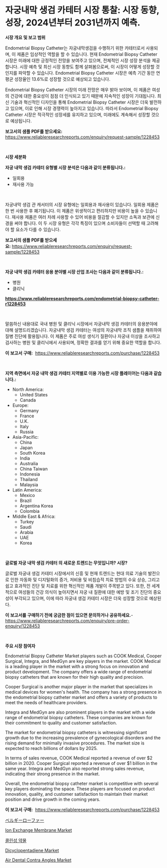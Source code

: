 <p><h1>자궁내막 생검 카테터 시장 통찰: 시장 동향, 성장, 2024년부터 2031년까지 예측.</h1></p><p><strong>시장 개요 및 보고 범위</strong></p>
<p><p>Endometrial Biopsy Catheter는 자궁내막생검을 수행하기 위한 카테터로서 사용되며, 이 제품은 임상적인 역할을 할 수 있습니다. 현재 Endometrial Biopsy Catheter 시장은 미래에 대한 긍정적인 전망을 보여주고 있으며, 전체적인 시장 성장 분석을 제공합니다. 시장 예측 및 최신 시장 동향도 함께 살펴봄으로써, 이 시장이 어떻게 성장할 것인지를 파악할 수 있습니다. Endometrial Biopsy Catheter 시장은 예측 기간 동안 연평균 성장율인 13.6%로 성장할 것으로 예상되고 있습니다. </p><p>Endometrial Biopsy Catheter 시장의 미래 전망은 매우 밝아 보이며, 이 제품은 여성의 건강에 대한 중요성이 점점 더 인식되고 있기 때문에 지속적인 성장이 기대됩니다. 최신 기술과 혁신적인 디자인을 통해 Endometrial Biopsy Catheter 시장은 더욱 발전하고 있으며, 이로 인해 시장 경쟁력이 높아지고 있습니다. 따라서 Endometrial Biopsy Catheter 시장은 적극적인 성장세를 유지하고 있으며, 미래에도 계속해서 성장할 것으로 예상됩니다.</p></p>
<p><strong>보고서의 샘플 PDF를 받으세요:</strong> <a href="https://www.reliableresearchreports.com/enquiry/request-sample/1228453">https://www.reliableresearchreports.com/enquiry/request-sample/1228453</a></p>
<p>&nbsp;</p>
<p><strong>시장 세분화</strong></p>
<p><strong>자궁 내막 생검 카테터 유형별 시장 분석은 다음과 같이 분류됩니다.:</strong></p>
<p><ul><li>일회용</li><li>재사용 가능</li></ul></p>
<p>&nbsp;</p>
<p><p>자궁내막 생검 관 캐서터의 시장 유형에는 일회용과 재사용이 있습니다. 일회용 제품은 한 번 사용한 후 폐기됩니다. 이 제품은 위생적이고 편리하지만 비용이 높을 수 있습니다. 재사용 제품은 여러 차례 사용할 수 있어 비용을 절감할 수 있지만 소독과 보관에 신경을 써야 합니다. 이 두 시장 유형은 각각 특징이 있으며 소비자들이 선택할 때 고려해야 할 요소가 다를 수 있습니다.</p></p>
<p><strong>보고서의 샘플 PDF를 받으세요:</strong>&nbsp;<a href="https://www.reliableresearchreports.com/enquiry/request-sample/1228453">https://www.reliableresearchreports.com/enquiry/request-sample/1228453</a></p>
<p>&nbsp;</p>
<p><strong> 자궁 내막 생검 카테터 응용 분야별 시장 산업 조사는 다음과 같이 분류됩니다.:</strong></p>
<p><ul><li>병원</li><li>클리닉</li></ul></p>
<p><strong><a href="https://www.reliableresearchreports.com/endometrial-biopsy-catheter-r1228453">https://www.reliableresearchreports.com/endometrial-biopsy-catheter-r1228453</a></strong></p>
<p>&nbsp;</p>
<p><p>말씀하신 내용대로 국내 병원 및 클리닉 시장에서 자궁내막 생검 카테터의 응용분야에 대해 설명드리겠습니다. 자궁내막 생검 카테터는 여성의 자궁내막 조직 샘플을 채취하여 질병 진단에 활용됩니다. 이 제품은 주로 여성 생식기 질환이나 자궁내 이상을 조사하고 검사하는 병원 및 클리닉에서 사용되며, 정확한 결과를 얻기 위해 중요한 역할을 합니다.</p></p>
<p><strong>이 보고서 구매:</strong>&nbsp; <a href="https://www.reliableresearchreports.com/purchase/1228453">https://www.reliableresearchreports.com/purchase/1228453</a></p>
<p>&nbsp;</p>
<p><strong>지역 측면에서 자궁 내막 생검 카테터 지역별로 이용 가능한 시장 플레이어는 다음과 같습니다.:</strong></p>
<p><ul>
    <li>
        North America:
        <ul>
            <li>United States</li>
            <li>Canada</li>
        </ul>
    </li>
    <li>
        Europe:
        <ul>
            <li>Germany</li>
            <li>France</li>
            <li>U.K.</li>
            <li>Italy</li>
            <li>Russia</li>
        </ul>
    </li>
    <li>
        Asia-Pacific:
        <ul>
            <li>China</li>
            <li>Japan</li>
            <li>South Korea</li>
            <li>India</li>
            <li>Australia</li>
            <li>China Taiwan</li>
            <li>Indonesia</li>
            <li>Thailand</li>
            <li>Malaysia</li>
        </ul>
    </li>
    <li>
        Latin America:
        <ul>
            <li>Mexico</li>
            <li>Brazil</li>
            <li>Argentina Korea</li>
            <li>Colombia</li>
        </ul>
    </li>
    <li>
        Middle East & Africa:
        <ul>
            <li>Turkey</li>
            <li>Saudi</li>
            <li>Arabia</li>
            <li>UAE</li>
            <li>Korea</li>
        </ul>
    </li>
    </ul></p>
<p>&nbsp;</p>
<p><strong>글로벌 자궁 내막 생검 카테터 의 새로운 트렌드는 무엇입니까? 시장?</strong></p>
<p><p>글로벌 자궁내 생검 카테터 시장에서의 신흥 및 현재 트렌드는 현대 의료 기술의 발전으로 인한 자동화 및 디지털화의 증가, 저비용 및 비침습적 치료 방법의 수요 상승, 그리고 쉽고 효과적인 진단 및 치료를 위한 혁신적인 제품 개발이 주목받고 있다. 또한, 전 세계적으로 여성들의 건강 의식이 높아지면서 자궁 내 질환에 대한 예방 및 조기 진단의 중요성이 부각되고 있으며, 이에 따라 자궁내 생검 카테터 시장은 더욱 성장할 것으로 예상된다.</p></p>
<p><strong>이 보고서를 구매하기 전에 궁금한 점이 있으면 문의하거나 공유하세요.</strong>- <a href="https://www.reliableresearchreports.com/enquiry/pre-order-enquiry/1228453">https://www.reliableresearchreports.com/enquiry/pre-order-enquiry/1228453</a></p>
<p>&nbsp;</p>
<p><strong>주요 시장 참여자</strong></p>
<p><p>Endometrial Biopsy Catheter Market players such as COOK Medical, Cooper Surgical, Integra, and MedGyn are key players in the market. COOK Medical is a leading player in the market with a strong focus on innovation and product development. The company offers a wide range of endometrial biopsy catheters that are known for their high quality and precision.</p><p>Cooper Surgical is another major player in the market that specializes in medical devices for women's health. The company has a strong presence in the endometrial biopsy catheter market and offers a variety of products to meet the needs of healthcare providers.</p><p>Integra and MedGyn are also prominent players in the market with a wide range of endometrial biopsy catheters. These companies are known for their commitment to quality and customer satisfaction.</p><p>The market for endometrial biopsy catheters is witnessing significant growth due to the increasing prevalence of gynecological disorders and the rising demand for minimally invasive procedures. The market size is expected to reach billions of dollars by 2025.</p><p>In terms of sales revenue, COOK Medical reported a revenue of over $2 billion in 2020. Cooper Surgical reported a revenue of over $1 billion in the same year. Integra and MedGyn also reported strong sales revenue, indicating their strong presence in the market.</p><p>Overall, the endometrial biopsy catheter market is competitive with several key players dominating the space. These players are focused on product innovation, quality, and customer satisfaction to maintain their market position and drive growth in the coming years.</p></p>
<p><strong>이 보고서 구매:</strong>&nbsp;&nbsp;<a href="https://www.reliableresearchreports.com/purchase/1228453">https://www.reliableresearchreports.com/purchase/1228453</a></p>
<p><p><a href="https://github.com/bevdtkn4419963/Market-Research-Report-List-1/blob/main/259286732807.md">ベルギーローファー</a></p><p><a href="https://issuu.com/reportprime-2/docs/ion-exchange-membrane-market-size-2_8cb4fd71c244f3">Ion Exchange Membrane Market</a></p><p><a href="https://github.com/Tristiarton768456/Market-Research-Report-List-1/blob/main/496721329957.md">콜린성 약물</a></p><p><a href="https://issuu.com/reportprime-2/docs/dicyclopentadiene-market-size-2030.pptx">Dicyclopentadiene Market</a></p><p><a href="https://iodized-pantydraco-05c.notion.site/Air-Dental-Contra-Angles-Market-Insights-into-Market-CAGR-Market-Trends-and-Growth-Strategies-be7a8b454c0747e4b159c80f7ecc43e8">Air Dental Contra Angles Market</a></p></p>